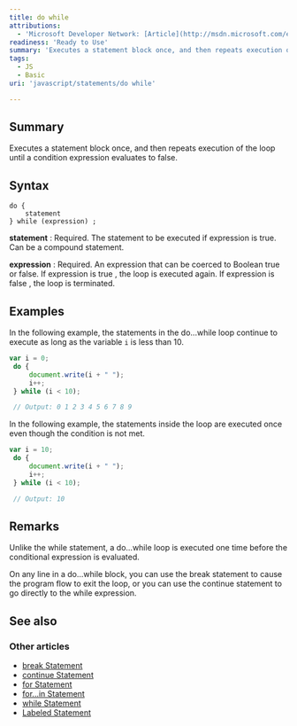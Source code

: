 ```yaml
---
title: do while
attributions:
  - 'Microsoft Developer Network: [Article](http://msdn.microsoft.com/en-us/library/ie/5c1h7h0k(v=vs.94).aspx)'
readiness: 'Ready to Use'
summary: 'Executes a statement block once, and then repeats execution of the loop until a condition expression evaluates to false.'
tags:
  - JS
  - Basic
uri: 'javascript/statements/do while'

---
```

## Summary

Executes a statement block once, and then repeats execution of the loop until a condition expression evaluates to false.

## Syntax

    do {
        statement
    } while (expression) ;

**statement**
:   Required. The statement to be executed if expression is true. Can be a compound statement.

**expression**
:   Required. An expression that can be coerced to Boolean true or false. If expression is true , the loop is executed again. If expression is false , the loop is terminated.

## Examples

In the following example, the statements in the do...while loop continue to execute as long as the variable `i` is less than 10.

``` js
var i = 0;
 do {
     document.write(i + " ");
     i++;
 } while (i < 10);

 // Output: 0 1 2 3 4 5 6 7 8 9
```

In the following example, the statements inside the loop are executed once even though the condition is not met.

``` js
var i = 10;
 do {
     document.write(i + " ");
     i++;
 } while (i < 10);

 // Output: 10
```

## Remarks

Unlike the while statement, a do...while loop is executed one time before the conditional expression is evaluated.

On any line in a do...while block, you can use the break statement to cause the program flow to exit the loop, or you can use the continue statement to go directly to the while expression.

## See also

### Other articles

-   [break Statement](/javascript/statements/break)
-   [continue Statement](/javascript/statements/continue)
-   [for Statement](/javascript/statements/for)
-   [for...in Statement](/javascript/statements/for_in)
-   [while Statement](/javascript/statements/while)
-   [Labeled Statement](/javascript/statements/Labeled)

